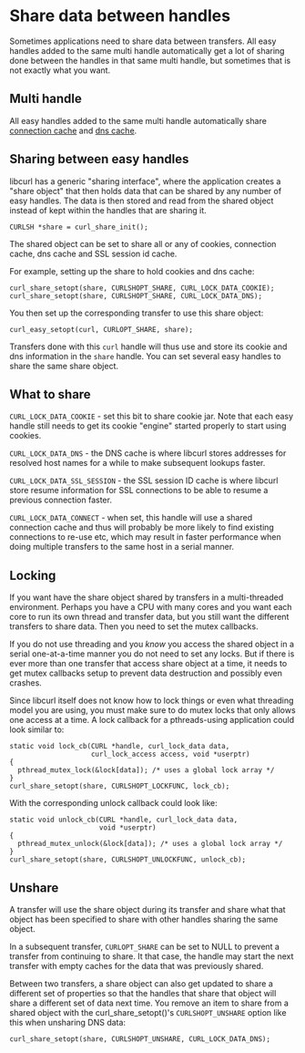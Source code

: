 # Share data between handles

Sometimes applications need to share data between transfers. All easy handles
added to the same multi handle automatically get a lot of sharing done between
the handles in that same multi handle, but sometimes that is not exactly what
you want.

## Multi handle

All easy handles added to the same multi handle automatically share
[connection cache](connectionreuse.md) and [dns cache](names.md).

## Sharing between easy handles

libcurl has a generic "sharing interface", where the application creates a
"share object" that then holds data that can be shared by any number of easy
handles. The data is then stored and read from the shared object instead of
kept within the handles that are sharing it.

    CURLSH *share = curl_share_init();

The shared object can be set to share all or any of cookies, connection cache,
dns cache and SSL session id cache.

For example, setting up the share to hold cookies and dns cache:

    curl_share_setopt(share, CURLSHOPT_SHARE, CURL_LOCK_DATA_COOKIE);
    curl_share_setopt(share, CURLSHOPT_SHARE, CURL_LOCK_DATA_DNS);

You then set up the corresponding transfer to use this share object:

    curl_easy_setopt(curl, CURLOPT_SHARE, share);

Transfers done with this `curl` handle will thus use and store its cookie and
dns information in the `share` handle. You can set several easy handles to
share the same share object.

## What to share

`CURL_LOCK_DATA_COOKIE` - set this bit to share cookie jar. Note that each
easy handle still needs to get its cookie "engine" started properly to start
using cookies.

`CURL_LOCK_DATA_DNS` - the DNS cache is where libcurl stores addresses for
resolved host names for a while to make subsequent lookups faster.

`CURL_LOCK_DATA_SSL_SESSION` - the SSL session ID cache is where libcurl store
resume information for SSL connections to be able to resume a previous
connection faster.

`CURL_LOCK_DATA_CONNECT` - when set, this handle will use a shared connection
cache and thus will probably be more likely to find existing connections to
re-use etc, which may result in faster performance when doing multiple
transfers to the same host in a serial manner.

## Locking

If you want have the share object shared by transfers in a multi-threaded
environment. Perhaps you have a CPU with many cores and you want each core to
run its own thread and transfer data, but you still want the different
transfers to share data. Then you need to set the mutex callbacks.

If you do not use threading and you *know* you access the shared object in a
serial one-at-a-time manner you do not need to set any locks. But if there is
ever more than one transfer that access share object at a time, it needs to
get mutex callbacks setup to prevent data destruction and possibly even
crashes.

Since libcurl itself does not know how to lock things or even what threading
model you are using, you must make sure to do mutex locks that only allows one
access at a time. A lock callback for a pthreads-using application could look
similar to:

    static void lock_cb(CURL *handle, curl_lock_data data,
                        curl_lock_access access, void *userptr)
    {
      pthread_mutex_lock(&lock[data]); /* uses a global lock array */
    }
    curl_share_setopt(share, CURLSHOPT_LOCKFUNC, lock_cb);

With the corresponding unlock callback could look like:

    static void unlock_cb(CURL *handle, curl_lock_data data,
                          void *userptr)
    {
      pthread_mutex_unlock(&lock[data]); /* uses a global lock array */
    }
    curl_share_setopt(share, CURLSHOPT_UNLOCKFUNC, unlock_cb);

## Unshare

A transfer will use the share object during its transfer and share what that
object has been specified to share with other handles sharing the same object.

In a subsequent transfer, `CURLOPT_SHARE` can be set to NULL to prevent a
transfer from continuing to share. It that case, the handle may start the next
transfer with empty caches for the data that was previously shared.

Between two transfers, a share object can also get updated to share a
different set of properties so that the handles that share that object will
share a different set of data next time. You remove an item to share from a
shared object with the curl_share_setopt()'s `CURLSHOPT_UNSHARE` option like
this when unsharing DNS data:

    curl_share_setopt(share, CURLSHOPT_UNSHARE, CURL_LOCK_DATA_DNS);
